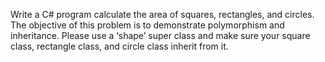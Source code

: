 Write a C# program calculate the area of squares, rectangles, and circles. The objective of this
problem is to demonstrate polymorphism and inheritance. Please use a ‘shape’ super class and
make sure your square class, rectangle class, and circle class inherit from it. 
